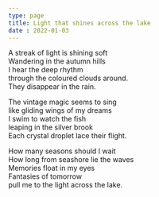 ```yaml
---
type: page
title: Light that shines across the lake
date : 2022-01-03
---
```


A streak of light is shining soft  
Wandering in the autumn hills  
I hear the deep rhythm   
through the coloured clouds around.   
They disappear in the rain.  

The vintage magic seems to sing  
like gliding wings of my dreams  
I swim to watch the fish  
leaping in the silver brook  
Each crystal droplet lace their flight.  

How many seasons should I wait  
How long from seashore lie the waves  
Memories float in my eyes  
Fantasies of tomorrow  
pull me to the light across the lake.
